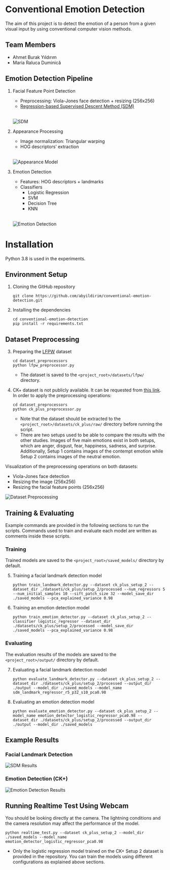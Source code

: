 # Conventional Emotion Detection
The aim of this project is to detect the emotion of a person from a given visual input by using conventional computer vision methods.

## Team Members
* Ahmet Burak Yıldırım
* Maria Raluca Duminică

## Emotion Detection Pipeline
1. Facial Feature Point Detection
    * Preprocessing: Viola-Jones face detection + resizing (256x256)
    * [Regression-based Supervised Descent Method (SDM)](https://www.ri.cmu.edu/pub_files/2013/5/main.pdf)

    <br />

    ![SDM](/images/sdm.png)

2. Appearance Processing
    * Image normalization: Triangular warping
    * HOG descriptors’ extraction

    <br />

    ![Appearance Model](/images/appearance_model.png)

3. Emotion Detection
    * Features: HOG descriptors + landmarks
    * Classifiers
        * Logistic Regression
        * SVM
        * Decision Tree
        * KNN

    <br />

    ![Emotion Detection](/images/emotion_detection.png)

# Installation

Python 3.8 is used in the experiments.

## Environment Setup

1. Cloning the GitHub repository

    ```
    git clone https://github.com/abyildirim/conventional-emotion-detection.git
    ```

2. Installing the dependencies

    ```
    cd conventional-emotion-detection
    pip install -r requirements.txt
    ```
## Dataset Preprocessing

3. Preparing the [LFPW](https://docs.activeloop.ai/datasets/lfpw-dataset) dataset

    ```
    cd dataset_preprocessors
    python lfpw_preprocessor.py
    ```
    * The dataset is saved to the `<project_root>/datasets/lfpw/` directory.

4. CK+ dataset is not publicly available. It can be requested from [this link](https://sites.pitt.edu/~emotion/ck-spread.htm). In order to apply the preprocessing operations:

    ```
    cd dataset_preprocessors
    python ck_plus_preprocessor.py
    ```
    * Note that the dataset should be extracted to the `<project_root>/datasets/ck_plus/raw/` directory before running the script.
    * There are two setups used to be able to compare the results with the other studies. Images of five main emotions exist in both setups, which are anger, disgust, fear, happiness, sadness, and surprise. Additionally, Setup 1 contains images of the contempt emotion while Setup 2 contains images of the neutral emotion.

Visualization of the preprocessing operations on both datasets:
* Viola-Jones face detection
* Resizing the image (256x256)
* Resizing the facial feature points (256x256)

![Dataset Preprocessing](/images/dataset_preprocessing.png)

## Training & Evaluating

Example commands are provided in the following sections to run the scripts. Commands used to train and evaluate each model are written as comments inside these scripts.

### Training
Trained models are saved to the `<project_root>/saved_models/` directory by default.

5. Training a facial landmark detection model

    ```
    python train_landmark_detector.py --dataset ck_plus_setup_2 --dataset_dir ./datasets/ck_plus/setup_2/processed --num_regressors 5 --num_initial_samples 10 --sift_patch_size 32 --model_save_dir ./saved_models --pca_explained_variance 0.98
    ```

6. Training an emotion detection model

    ```
    python train_emotion_detector.py --dataset ck_plus_setup_2 --classifier logistic_regressor --dataset_dir ./datasets/ck_plus/setup_2/processed --model_save_dir ./saved_models --pca_explained_variance 0.98
    ```

### Evaluating
The evaluation results of the models are saved to the `<project_root>/output/` directory by default.

7. Evaluating a facial landmark detection model

    ```
    python evaluate_landmark_detector.py --dataset ck_plus_setup_2 --dataset_dir ./datasets/ck_plus/setup_2/processed --output_dir ./output --model_dir ./saved_models --model_name sdm_landmark_regressor_r5_p32_s10_pca0.98
    ```

8. Evaluating an emotion detection model

    ```
    python evaluate_emotion_detector.py --dataset ck_plus_setup_2 --model_name emotion_detector_logistic_regressor_pca0.98 --dataset_dir ./datasets/ck_plus/setup_2/processed --output_dir ./output --model_dir ./saved_models
    ```

## Example Results

### Facial Landmark Detection

![SDM Results](/images/sdm_results.png)

### Emotion Detection (CK+)

![Emotion Detection Results](/images/emotion_detection_results.png)

## Running Realtime Test Using Webcam

You should be looking directly at the camera. The lightning conditions and the camera resolution may affect the performance of the model.

```
python realtime_test.py --dataset ck_plus_setup_2 --model_dir ./saved_models --model_name emotion_detector_logistic_regressor_pca0.98

```
* Only the logistic regression model trained on the CK+ Setup 2 dataset is provided in the repository. You can train the models using different configurations as explained above sections.
